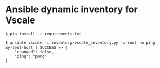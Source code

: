 # Ansible dynamic inventory for Vscale

```
$ pip install -r requirements.txt

$ ansible vscale -i inventory/vscale_inventory.py -u root -m ping
my-test-host | SUCCESS => {
    "changed": false,
    "ping": "pong"
}
```
